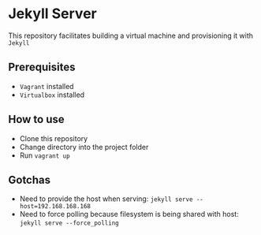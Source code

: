 # Jekyll Server
This repository facilitates building a virtual machine and provisioning it with `Jekyll`

## Prerequisites
* `Vagrant` installed
* `Virtualbox` installed

## How to use
* Clone this repository
* Change directory into the project folder
* Run `vagrant up`

## Gotchas
* Need to provide the host when serving: `jekyll serve --host=192.168.168.168`
* Need to force polling because filesystem is being shared with host: `jekyll serve --force_polling`
